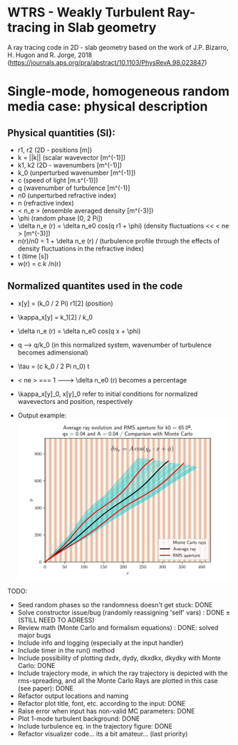# WTRS - Weakly Turbulent Ray-tracing in Slab geometry
A ray tracing code in 2D - slab geometry based on the work of J.P. Bizarro, H. Hugon and R. Jorge, 2018 (https://journals.aps.org/pra/abstract/10.1103/PhysRevA.98.023847)

# Single-mode, homogeneous random media case: physical description

## Physical quantities (SI): 
- r1, r2 (2D - positions [m])
- k = ||k|| (scalar wavevector [m^(-1)])
- k1, k2 (2D - wavenumbers [m^(-1)])
- k_0 (unperturbed wavenumber [m^(-1)])
- c (speed of light [m.s^(-1)]) 
- q (wavenumber of turbulence [m^(-1)]
- n0 (unperturbed refractive index)
- n (refractive index)
- < n_e > (ensemble averaged density [m^(-3)])
- \phi (random phase [0, 2 Pi])
- \delta n_e (r) = \delta n_e0 cos(q r1 + \phi)  (density fluctuations << < ne > [m^(-3)])
- n(r)/n0 = 1 + \delta n_e (r) / <ne> (turbulence profile through the effects of density fluctuations in the refractive index)
- t (time [s])
- w(r) = c k /n(r) 

## Normalized quantites used in the code
- x[y] = (k_0 / 2 Pi) r1[2] (position)
- \kappa_x[y] = k_1[2] / k_0
- \delta n_e (r) = \delta n_e0 cos(q x + \phi)
- q --> q/k_0 (in this normalized system, wavenumber of turbulence becomes adimensional)
- \tau = (c k_0 / 2 Pi n_0) t
- < ne > === 1 ---> \delta n_e0 (r) becomes a percentage 
- \kappa_x[y]_0, x[y]_0 refer to initial conditions for normalized wavevectors and position, respectively 

- Output example:
![](.README_images/65.0_trajectories.png)



TODO:
- Seed random phases so the randomness doesn't get stuck: DONE
- Solve constructor issue/bug (randomly reassigning 'self' vars) : DONE ± (STILL NEED TO ADRESS)
- Review math (Monte Carlo and formalism equations) : DONE: solved major bugs
- Include info and logging (especially at the input handler)
- Include timer in the run() method
- Include possibility of plotting dxdx, dydy, dkxdkx, dkydky with Monte Carlo: DONE
- Include trajectory mode, in which the ray trajectory is depicted with the rms-spreading,
 and all the Monte Carlo Rays are plotted in this case (see paper): DONE
- Refactor output locations and naming
- Refactor plot title, font, etc. according to the input: DONE
- Raise error when input has non-valid MC parameters: DONE
- Plot 1-mode turbulent background: DONE
- Include turbulence eq. in the trajectory figure: DONE
- Refactor visualizer code... its a bit amateur... (last priority)
